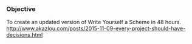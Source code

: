 ### Objective
To create an updated version of Write Yourself a Scheme in 48 hours.    
http://www.akazlou.com/posts/2015-11-09-every-project-should-have-decisions.html
